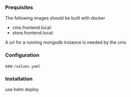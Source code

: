 
### Prequisites

The following images should be built with docker
- cms.frontend.local:<version>
- store.frontend.local:<version>

A url for a running mongodb instance is needed by the cms

### Configuration

see `/values.yaml`

### Installation

use helm deploy